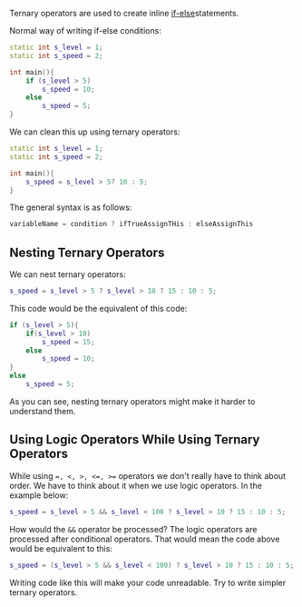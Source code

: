 Ternary operators are used to create inline [if-else](obsidian://open?vault=c%2B%2B&file=Conditions%20And%20Branches)statements.

Normal way of writing if-else conditions:

```cpp
static int s_level = 1;
static int s_speed = 2;

int main(){
	if (s_level > 5)
		s_speed = 10;
	else
		s_speed = 5;
}
```

We can clean this up using ternary operators:

```cpp
static int s_level = 1;
static int s_speed = 2;

int main(){
	s_speed = s_level > 5? 10 : 5;
}
```

The general syntax is as follows:

```cpp
variableName = condition ? ifTrueAssignTHis : elseAssignThis
```

## Nesting Ternary Operators
We can nest ternary operators:

```cpp
s_speed = s_level > 5 ? s_level > 10 ? 15 : 10 : 5; 
```

This code would be the equivalent of this code:

```cpp
if (s_level > 5){
	if(s_level > 10)
		s_speed = 15;
	else
		s_speed = 10;
}
else
	s_speed = 5;
```

As you can see, nesting ternary operators might make it harder to understand them.

## Using Logic Operators While Using Ternary Operators
While using `=, <, >, <=, >=` operators we don't really have to think about order. We have to think about it when we use logic operators. In the example below:

```cpp
s_speed = s_level > 5 && s_level < 100 ? s_level > 10 ? 15 : 10 : 5; 
```

How would the `&&` operator be processed? The logic operators are processed after conditional operators. That would mean the code above would be equivalent to this:

```cpp
s_speed = (s_level > 5 && s_level < 100) ? s_level > 10 ? 15 : 10 : 5;
```

Writing code like this will make your code unreadable. Try to write simpler ternary operators.